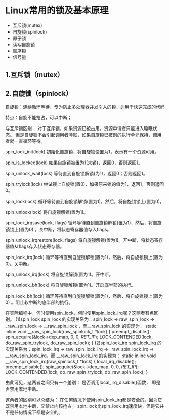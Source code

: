 # Linux常用的锁及基本原理

* 互斥锁(mutex)
* 自旋锁(spinlock)
* 原子锁
* 读写自旋锁
* 顺序锁
* 信号量


## 1.互斥锁（mutex）




## 2.自旋锁（spinlock）
自旋锁：连续循环等待，专为防止多处理器并发引入的锁，适用于快速完成的代码

特点：自旋不能抢占，可以中断；

与互斥锁区别：
    对于互斥锁，如果资源已被占用，资源申请者只能进入睡眠状态。
    但是自旋锁不会引起调用者睡眠，如果自旋锁已被别的执行单元保持，调用者就一直循环等待。

spin_lock_init(lock)
初始化自旋锁，将自旋锁设置为1，表示有一个资源可用。

spin_is_locked(lock)
如果自旋锁被置为1(未锁)，返回0，否则返回1。

spin_unlock_wait(lock)
等待直到自旋锁解锁(为1)，返回0；否则返回1。

spin_trylock(lock)
尝试锁上自旋锁(置0)，如果原来锁的值为1，返回1，否则返回0。


spin_lock(lock)
循环等待直到自旋锁解锁(置为1)，然后，将⾃旋锁锁上(置为0)。


spin_unlock(lock)
将自旋锁解锁(置为1)。

spin_lock_irqsave(lock, flags)
循环等待直到自旋锁解锁(置为1)，然后，将自旋锁锁上(置为0)
。关中断，将状态寄存器值存入flags。


spin_unlock_irqrestore(lock, flags)
将⾃旋锁解锁(置为1)。开中断，将状态寄存器值从flags存入状态寄存器。

spin_lock_irq(lock)
循环等待直到自旋锁解锁(置为1)，然后，将自旋锁锁上(置为0)。关中断。

spin_unlock_irq(lock)
将自旋锁解锁(置为1)。开中断。

spin_unlock_bh(lock)
将自旋锁解锁(置为1)。开启底半部的执行。

spin_lock_bh(lock)
循环等待直到自旋锁解锁(置为1)，然后，将自旋锁锁上(置为0)
。阻止软中断的底半部的执行。




在实际编程中，何时使用spin_lock，何时使用spin_lock_irq呢？这两者有点区别。
(1)spin_lock
spin_lock 的实现关系为：spin_lock -> raw_spin_lock -> _raw_spin_lock -> __raw_spin_lock ，而__raw_spin_lock 
的实现为：
static inline void __raw_spin_lock(raw_spinlock_t *lock)
{
    preempt_disable();
    spin_acquire(&lock->dep_map, 0, 0, _RET_IP_);
    LOCK_CONTENDED(lock, do_raw_spin_trylock, do_raw_spin_lock);
}
(2)spin_lock_irq
spin_lock_irq 的实现关系为：spin_lock_irq -> raw_spin_lock_irq -> _raw_spin_lock_irq -> 
__raw_spin_lock_irq，而
__raw_spin_lock_irq 的实现为：
static inline void __raw_spin_lock_irq(raw_spinlock_t *lock)
{
    local_irq_disable();
    preempt_disable();
    spin_acquire(&lock->dep_map, 0, 0, _RET_IP_);
    LOCK_CONTENDED(lock, do_raw_spin_trylock, do_raw_spin_lock);
}


由此可见，这两者之间只有一个差别：
是否调用local_irq_disable()函数， 即是否禁用本地中断。

这两者的区别可以总结为：
在任何情况下使用spin_lock_irq都是安全的。因为它既禁用本地中断，又禁止内核抢占。
spin_lock比spin_lock_irq速度快，但是它并不是任何情况下都是安全的。


